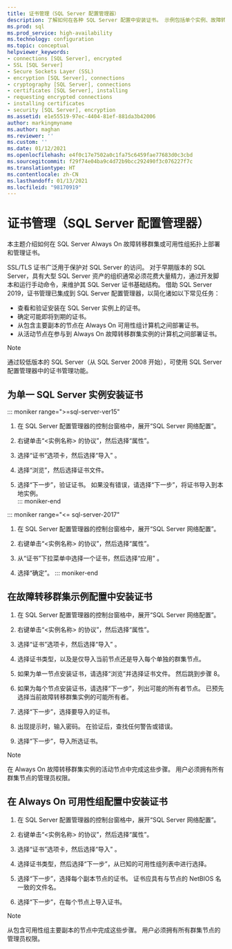 ```yaml
---
title: 证书管理（SQL Server 配置管理器）
description: 了解如何在各种 SQL Server 配置中安装证书。 示例包括单个实例、故障转移群集和 Always On 可用性组。
ms.prod: sql
ms.prod_service: high-availability
ms.technology: configuration
ms.topic: conceptual
helpviewer_keywords:
- connections [SQL Server], encrypted
- SSL [SQL Server]
- Secure Sockets Layer (SSL)
- encryption [SQL Server], connections
- cryptography [SQL Server], connections
- certificates [SQL Server], installing
- requesting encrypted connections
- installing certificates
- security [SQL Server], encryption
ms.assetid: e1e55519-97ec-4404-81ef-881da3b42006
author: markingmyname
ms.author: maghan
ms.reviewer: ''
ms.custom: ''
ms.date: 01/12/2021
ms.openlocfilehash: e4f0c17e7502a0c1fa75c6459fae77683d0c3cbd
ms.sourcegitcommit: f29f74e04ba9c4d72b9bcc292490f3c076227f7c
ms.translationtype: HT
ms.contentlocale: zh-CN
ms.lasthandoff: 01/13/2021
ms.locfileid: "98170919"
---
```

# <a name="certificate-management-sql-server-configuration-manager"></a>证书管理（SQL Server 配置管理器）

本主题介绍如何在 SQL Server Always On 故障转移群集或可用性组拓扑上部署和管理证书。

SSL/TLS 证书广泛用于保护对 SQL Server 的访问。 对于早期版本的 SQL Server，具有大型 SQL Server 资产的组织通常必须花费大量精力，通过开发脚本和运行手动命令，来维护其 SQL Server 证书基础结构。 借助 SQL Server 2019，证书管理已集成到 SQL Server 配置管理器，以简化诸如以下常见任务： 

* 查看和验证安装在 SQL Server 实例上的证书。 
* 确定可能即将到期的证书。 
* 从包含主要副本的节点在 Always On 可用性组计算机之间部署证书。 
* 从活动节点在参与到 Always On 故障转移群集实例的计算机之间部署证书。

> [!NOTE]
> 通过较低版本的 SQL Server（从 SQL Server 2008 开始），可使用 SQL Server 配置管理器中的证书管理功能。

##  <a name="to-install-a-certificate-for-a-single-sql-server-instance"></a><a name="provision-single-server-cert"></a> 为单一 SQL Server 实例安装证书  

::: moniker range=">=sql-server-ver15"
1. 在 SQL Server 配置管理器的控制台窗格中，展开“SQL Server 网络配置”。  

2. 右键单击“&lt;实例名称&gt; 的协议”，然后选择“属性”。  

3. 选择“证书”选项卡，然后选择“导入” 。  

4. 选择“浏览”，然后选择证书文件。  

5. 选择“下一步”，验证证书。 如果没有错误，请选择“下一步”，将证书导入到本地实例。  
::: moniker-end

::: moniker range="<= sql-server-2017"
1. 在 SQL Server 配置管理器的控制台窗格中，展开“SQL Server 网络配置”。  

2. 右键单击“&lt;实例名称&gt; 的协议”，然后选择“属性”。  

3. 从“证书”下拉菜单中选择一个证书，然后选择“应用” 。  

4. 选择“确定”。 
::: moniker-end

##  <a name="to-install-a-certificate-in-a-failover-cluster-instance-configuration"></a><a name="provision-failover-cluster-cert"></a> 在故障转移群集示例配置中安装证书  
  
1. 在 SQL Server 配置管理器的控制台窗格中，展开“SQL Server 网络配置”。
  
2. 右键单击“&lt;实例名称&gt; 的协议”，然后选择“属性”。 

3. 选择“证书”选项卡，然后选择“导入” 。

4. 选择证书类型，以及是仅导入当前节点还是导入每个单独的群集节点。

5. 如果为单一节点安装证书，请选择“浏览”并选择证书文件。 然后跳到步骤 8。

6. 如果为每个节点安装证书，请选择“下一步”，列出可能的所有者节点。 已预先选择当前故障转移群集实例的可能所有者。

7. 选择“下一步”，选择要导入的证书。

8. 出现提示时，输入密码。 在验证后，查找任何警告或错误。

9. 选择“下一步”，导入所选证书。

> [!NOTE]
> 在 Always On 故障转移群集实例的活动节点中完成这些步骤。 用户必须拥有所有群集节点的管理员权限。

##  <a name="to-install-a-certificate-in-an-always-on-availability-group-configuration"></a><a name="provision-availability-group-cert"></a> 在 Always On 可用性组配置中安装证书  
  
1. 在 SQL Server 配置管理器的控制台窗格中，展开“SQL Server 网络配置”。
  
2. 右键单击“&lt;实例名称&gt; 的协议”，然后选择“属性”。  
  
3. 选择“证书”选项卡，然后选择“导入” 。  
  
4. 选择证书类型，然后选择“下一步”，从已知的可用性组列表中进行选择。  

5. 选择“下一步”，选择每个副本节点的证书。 证书应具有与节点的 NetBIOS 名一致的文件名。

6. 选择“下一步”，在每个节点上导入证书。


> [!NOTE]
> 从包含可用性组主要副本的节点中完成这些步骤。 用户必须拥有所有群集节点的管理员权限。

